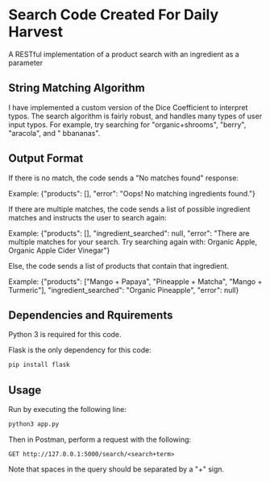 # Search Code Created For Daily Harvest

A RESTful implementation of a product search with an ingredient as a parameter

## String Matching Algorithm

I have implemented a custom version of the Dice Coefficient to interpret typos. The search algorithm is fairly robust, and handles many types of user input typos. For example, try searching for "organic+shrooms", "berry", "aracola", and " bbananas".

## Output Format

If there is no match, the code sends a "No matches found" response:

Example: {"products": [],
          "error": "Oops! No matching ingredients found."}

If there are multiple matches, the code sends a list of possible ingredient matches and instructs the user to search again:

Example: {"products": [],
          "ingredient_searched": null,
          "error": "There are multiple matches for your search. Try searching again
          with: Organic Apple, Organic Apple Cider Vinegar"}

Else, the code sends a list of products that contain that ingredient.

Example: {"products": ["Mango + Papaya", "Pineapple + Matcha", "Mango + Turmeric"],
          "ingredient_searched": "Organic Pineapple",
          "error": null}
## Dependencies and Rquirements

Python 3 is required for this code.

Flask is the only dependency for this code:

```bash
pip install flask
```

## Usage

Run by executing the following line:

```bash
python3 app.py

```
Then in Postman, perform a request with the following:

```
GET http://127.0.0.1:5000/search/<search+term>
```
Note that spaces in the query should be separated by a "+" sign.


